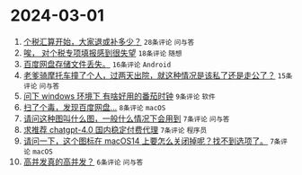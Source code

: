 # 2024-03-01

1. [个税汇算开始，大家退或补多少？](https://www.v2ex.com/t/1019645) `28条评论` `问与答`
1. [唉， 对个税专项填报感到很失望](https://www.v2ex.com/t/1019677) `18条评论` `随想`
1. [百度网盘存储文件丢失。](https://www.v2ex.com/t/1019663) `16条评论` `Android`
1. [老爹骑摩托车撞了个人，过两天出院，就这种情况是该私了还是走公了？](https://www.v2ex.com/t/1019678) `15条评论` `问与答`
1. [问下 windows 环境下 有啥好用的番茄时钟](https://www.v2ex.com/t/1019656) `9条评论` `软件`
1. [扫了个毒，发现百度网盘…](https://www.v2ex.com/t/1019658) `8条评论` `macOS`
1. [请问这种图叫什么图，一般什么情况下会用到](https://www.v2ex.com/t/1019676) `7条评论` `问与答`
1. [求推荐 chatgpt-4.0 国内稳定付费代理](https://www.v2ex.com/t/1019667) `7条评论` `程序员`
1. [请问一下，这个图标在 macOS14 上要怎么关闭掉呢？找不到选项了。](https://www.v2ex.com/t/1019657) `7条评论` `macOS`
1. [高并发真的高并发？](https://www.v2ex.com/t/1019675) `6条评论` `问与答`
